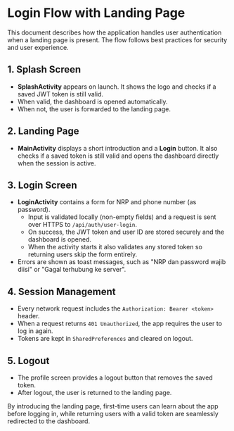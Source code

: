 # Login Flow with Landing Page

This document describes how the application handles user authentication when a landing page is present. The flow follows best practices for security and user experience.

## 1. Splash Screen

- **SplashActivity** appears on launch. It shows the logo and checks if a saved
  JWT token is still valid.
- When valid, the dashboard is opened automatically.
- When not, the user is forwarded to the landing page.

## 2. Landing Page

- **MainActivity** displays a short introduction and a **Login** button.
  It also checks if a saved token is still valid and opens the
  dashboard directly when the session is active.

## 3. Login Screen

- **LoginActivity** contains a form for NRP and phone number (as password).
  - Input is validated locally (non-empty fields) and a request is sent over HTTPS to `/api/auth/user-login`.
  - On success, the JWT token and user ID are stored securely and the dashboard is opened.
  - When the activity starts it also validates any stored token so returning users skip the form entirely.
- Errors are shown as toast messages, such as "NRP dan password wajib diisi" or "Gagal terhubung ke server".

## 4. Session Management

- Every network request includes the `Authorization: Bearer <token>` header.
- When a request returns `401 Unauthorized`, the app requires the user to log in again.
- Tokens are kept in `SharedPreferences` and cleared on logout.

## 5. Logout

- The profile screen provides a logout button that removes the saved token.
- After logout, the user is returned to the landing page.

By introducing the landing page, first-time users can learn about the app before logging in, while returning users with a valid token are seamlessly redirected to the dashboard.
